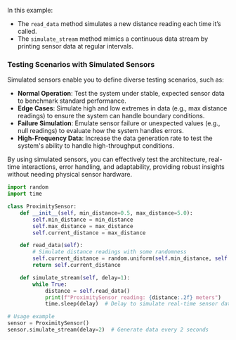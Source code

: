 In this example:

* The `read_data` method simulates a new distance reading each time it’s called.
* The `simulate_stream` method mimics a continuous data stream by printing sensor data at regular intervals.

### **Testing Scenarios with Simulated Sensors**

Simulated sensors enable you to define diverse testing scenarios, such as:

* **Normal Operation**: Test the system under stable, expected sensor data to benchmark standard performance.
* **Edge Cases**: Simulate high and low extremes in data (e.g., max distance readings) to ensure the system can handle boundary conditions.
* **Failure Simulation**: Emulate sensor failure or unexpected values (e.g., null readings) to evaluate how the system handles errors.
* **High-Frequency Data**: Increase the data generation rate to test the system's ability to handle high-throughput conditions.

By using simulated sensors, you can effectively test the architecture, real-time interactions, error handling, and adaptability, providing robust insights without needing physical sensor hardware.

```python
import random
import time

class ProximitySensor:
    def __init__(self, min_distance=0.5, max_distance=5.0):
        self.min_distance = min_distance
        self.max_distance = max_distance
        self.current_distance = max_distance

    def read_data(self):
        # Simulate distance readings with some randomness
        self.current_distance = random.uniform(self.min_distance, self.max_distance)
        return self.current_distance

    def simulate_stream(self, delay=1):
        while True:
            distance = self.read_data()
            print(f"ProximitySensor reading: {distance:.2f} meters")
            time.sleep(delay)  # Delay to simulate real-time sensor data intervals

# Usage example
sensor = ProximitySensor()
sensor.simulate_stream(delay=2)  # Generate data every 2 seconds
```